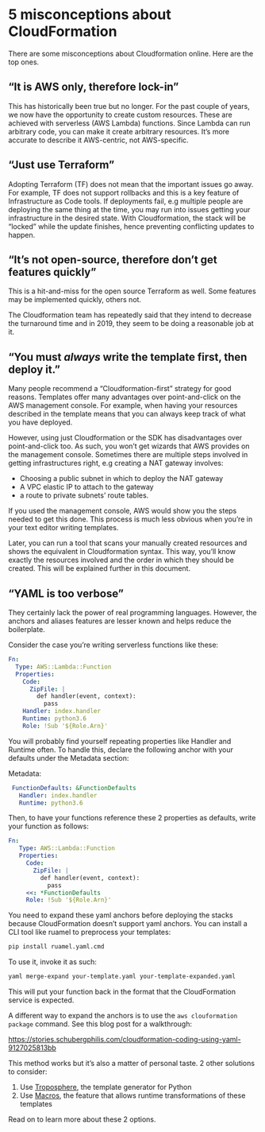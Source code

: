 # 5 misconceptions about CloudFormation
There are some misconceptions about Cloudformation online. Here are the top ones.

## “It is AWS only, therefore lock-in”
This has historically been true but no longer. For the past couple of years, we now have the opportunity to create custom resources. These are achieved with serverless (AWS Lambda) functions. Since Lambda can run arbitrary code, you can make it create arbitrary resources. It’s more accurate to describe it AWS-centric, not AWS-specific.


## “Just use Terraform”
Adopting Terraform (TF) does not mean that the important issues go away. For example, TF does not support rollbacks and this is a key feature of Infrastructure as Code tools. If deployments fail, e.g multiple people are deploying the same thing at the time, you may run into issues getting your infrastructure in the desired state. With Cloudformation, the stack will be “locked” while the update finishes, hence preventing conflicting updates to happen.


## “It’s not open-source, therefore don’t get features quickly”
This is a hit-and-miss for the open source Terraform as well. Some features may be implemented quickly, others not.

The Cloudformation team has repeatedly said that they intend to decrease the turnaround time and in 2019, they seem to be doing a reasonable job at it.


## “You must _always_ write the template first, then deploy it.”
Many people recommend a “Cloudformation-first” strategy for good reasons. Templates offer many advantages over point-and-click on the AWS management console. For example, when having your resources described in the template means that you can always keep track of what you have deployed.

However, using just Cloudformation or the SDK has disadvantages over point-and-click too. As such, you won’t get wizards that AWS provides on the management console. Sometimes there are multiple steps involved in getting infrastructures right, e.g creating a NAT gateway involves:

- Choosing a public subnet in which to deploy the NAT gateway
- A VPC elastic IP to attach to the gateway
- a route to private subnets’ route tables.

If you used the management console, AWS would show you the steps needed to get this done. This process is much less obvious when you’re in your text editor writing templates.


Later, you can run a tool that scans your manually created resources and shows the equivalent in Cloudformation syntax. This way, you’ll know exactly the resources involved and the order in which they should be created. This will be explained further in this document.


## “YAML is too verbose”
They certainly lack the power of real programming languages. However, the anchors and aliases features are lesser known and helps reduce the boilerplate.


Consider the case you’re writing serverless functions like these:

```yaml
Fn:
  Type: AWS::Lambda::Function
  Properties:
    Code:
      ZipFile: |
        def handler(event, context):
          pass
    Handler: index.handler
    Runtime: python3.6
    Role: !Sub '${Role.Arn}'
```
You will probably find yourself repeating properties like Handler and Runtime often. To handle this, declare the following anchor with your defaults under the Metadata section:

Metadata:
```yaml
 FunctionDefaults: &FunctionDefaults
   Handler: index.handler
   Runtime: python3.6
```

Then, to have your functions reference these 2 properties as defaults, write your function as follows:
```yaml
Fn:
   Type: AWS::Lambda::Function
   Properties:
     Code:
       ZipFile: |
         def handler(event, context):
           pass
     <<: *FunctionDefaults
     Role: !Sub '${Role.Arn}'
```

You need to expand these yaml anchors before deploying the stacks because CloudFormation doesn’t support yaml anchors. You can install a CLI tool like ruamel to preprocess your templates:

```bash
pip install ruamel.yaml.cmd
```

To use it, invoke it as such:

```bash
yaml merge-expand your-template.yaml your-template-expanded.yaml
```

This will put your function back in the format that the CloudFormation service is expected.

A different way to expand the anchors is to use the `aws clouformation package` command. See this blog post for a walkthrough:

https://stories.schubergphilis.com/cloudformation-coding-using-yaml-9127025813bb


This method works but it’s also a matter of personal taste. 2 other solutions to consider:

1. Use [Troposphere](tools.md#Troposphere), the template generator for Python
2. Use [Macros](key-features.md#Macros), the feature that allows runtime transformations of these templates

Read on to learn more about these 2 options.
